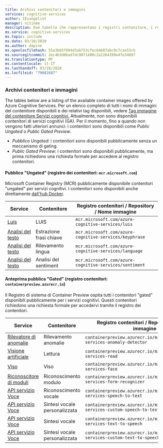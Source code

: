```yaml
---
title: Archivi contenitori e immagini
services: cognitive-services
author: IEvangelist
manager: nitinme
description: Due tabelle che rappresentano i registri contenitore, i repository e i nomi delle immagini per tutte le offerte di servizi cognitivi.
ms.service: cognitive-services
ms.topic: include
ms.date: 03/10/2020
ms.author: dapine
ms.openlocfilehash: 55a3bb5f894d3ab753cfec64687abc9c7cae53cb
ms.sourcegitcommit: 2ec4b3d0bad7dc0071400c2a2264399e4fe34897
ms.translationtype: MT
ms.contentlocale: it-IT
ms.lasthandoff: 03/28/2020
ms.locfileid: "79082687"
---
```

### <a name="container-repositories-and-images"></a>Archivi contenitori e immagini

The tables below are a listing of the available container images offered by Azure Cognitive Services. Per un elenco completo di tutti i nomi di immagini del contenitore disponibili e dei relativi tag disponibili, vedere [Tag immagine del contenitore Servizi cognitivi.](../container-image-tags.md) Attualmente, non sono disponibili contenitori di servizi cognitivi (GA). Per il momento, fino a quando non vengono fatti ulteriori annunci: i contenitori sono disponibili come *Public Ungated* o *Public Gated Preview*.

 - *Pubblico Ungated*: i contenitori sono disponibili pubblicamente senza un meccanismo di gating.
 - *Public Gated Preview*: i contenitori sono disponibili pubblicamente, ma prima richiedono una richiesta formale per accedere al registro contenitori.

#### <a name="public-ungated-container-registry-mcrmicrosoftcom"></a>Pubblico "Ungated" (registro dei contenitori: `mcr.microsoft.com`)

Microsoft Container Registry (MCR) pubblicamente disponibile contenitori "ungated" per servizi cognitivi. I contenitori sono disponibili anche direttamente [dall'hub Docker](https://hub.docker.com/_/microsoft-azure-cognitive-services).

| Service | Contenitore | Registro contenitori / Repository / Nome immagine |
|--|--|--|
| [Luis](../../LUIS/luis-container-howto.md) | LUIS | `mcr.microsoft.com/azure-cognitive-services/luis` |
| [Analisi del testo](../../text-analytics/how-tos/text-analytics-how-to-install-containers.md) | Estrazione frasi chiave | `mcr.microsoft.com/azure-cognitive-services/keyphrase` |
| [Analisi del testo](../../text-analytics/how-tos/text-analytics-how-to-install-containers.md) | Rilevamento lingua | `mcr.microsoft.com/azure-cognitive-services/language` |
| [Analisi del testo](../../text-analytics/how-tos/text-analytics-how-to-install-containers.md) | Analisi del sentiment | `mcr.microsoft.com/azure-cognitive-services/sentiment` |

#### <a name="public-gated-preview-container-registry-containerpreviewazurecrio"></a>Anteprima pubblica "Gated" (registro contenitori: `containerpreview.azurecr.io`)

Il Registro di sistema di Container Preview ospita tutti i contenitori "gated" disponibili pubblicamente per i servizi cognitivi. Questi contenitori richiedono una richiesta formale per accedervi tramite il registro dei contenitori.

| Service | Contenitore | Registro contenitori / Repository / Nome immagine |
|--|--|--|
| [Rilevatore di anomalie](../../anomaly-detector/anomaly-detector-container-howto.md) | Rilevamento anomalie | `containerpreview.azurecr.io/microsoft/cognitive-services-anomaly-detector` |
| [Visione artificiale](../../Computer-vision/computer-vision-how-to-install-containers.md) | Lettura | `containerpreview.azurecr.io/microsoft/cognitive-services-read` |
| [Viso](../../face/face-how-to-install-containers.md) | Viso | `containerpreview.azurecr.io/microsoft/cognitive-services-face` |
| [Riconoscitore di moduli](https://go.microsoft.com/fwlink/?linkid=2083826&clcid=0x409) | Riconoscimento modulo | `containerpreview.azurecr.io/microsoft/cognitive-services-form-recognizer` |
| [API servizio Voce](../../speech-service/speech-container-howto.md?tab=stt) | Riconoscimento vocale | `containerpreview.azurecr.io/microsoft/cognitive-services-speech-to-text` |
| [API servizio Voce](../../speech-service/speech-container-howto.md?tab=cstt) | Sintesi vocale personalizzata | `containerpreview.azurecr.io/microsoft/cognitive-services-custom-speech-to-text` |
| [API servizio Voce](../../speech-service/speech-container-howto.md?tab=tts) | Sintesi vocale | `containerpreview.azurecr.io/microsoft/cognitive-services-text-to-speech` |
| [API servizio Voce](../../speech-service/speech-container-howto.md?tab=ctts) | Sintesi vocale personalizzata | `containerpreview.azurecr.io/microsoft/cognitive-services-custom-text-to-speech` |
